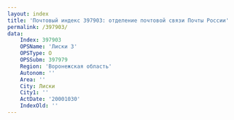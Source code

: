 ```yaml
---
layout: index
title: 'Почтовый индекс 397903: отделение почтовой связи Почты России'
permalink: /397903/
data:
    Index: 397903
    OPSName: 'Лиски 3'
    OPSType: О
    OPSSubm: 397979
    Region: 'Воронежская область'
    Autonom: ''
    Area: ''
    City: Лиски
    City1: ''
    ActDate: '20001030'
    IndexOld: ''
---
```

